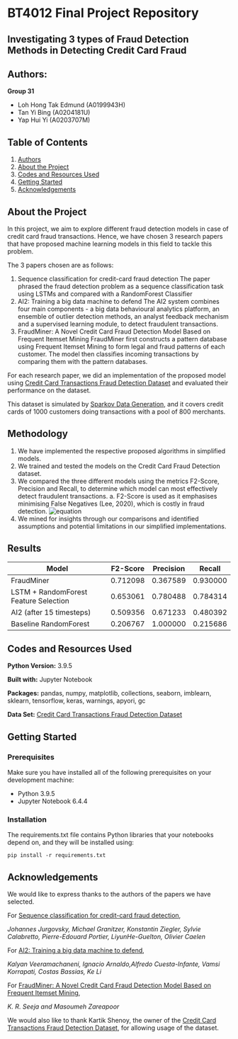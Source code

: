 # BT4012 Final Project Repository

## Investigating 3 types of Fraud Detection Methods in Detecting Credit Card Fraud

## Authors:

**Group 31**
- Loh Hong Tak Edmund (A0199943H)
- Tan Yi Bing (A0204181U)
- Yap Hui Yi (A0203707M)

## Table of Contents
1. [Authors](#authors)
2. [About the Project](#about-the-project)
3. [Codes and Resources Used](#codes-and-resources-used)
4. [Getting Started](#getting-started)
5. [Acknowledgements](#acknowledgements)

## About the Project

In this project, we aim to explore different fraud detection models in case of credit card fraud transactions. Hence, we have chosen 3 research papers that have proposed machine learning models in this field to tackle this problem.

The 3 papers chosen are as follows:
1. Sequence classification for credit-card fraud detection
    The paper phrased the fraud detection problem as a sequence classification task using LSTMs and compared with a RandomForest Classifier
2. AI2: Training a big data machine to defend
    The AI2 system combines four main components - a big data behavioural analytics platform, an ensemble of outlier detection methods, an analyst feedback mechanism and a supervised learning module, to detect fraudulent transactions.
3. FraudMiner: A Novel Credit Card Fraud Detection Model Based on Frequent Itemset Mining 
    FraudMiner first constructs a pattern database using Frequent Itemset Mining to form legal and fraud patterns of each customer. The model then classifies incoming transactions by comparing them with the pattern databases.
    
For each research paper, we did an implementation of the proposed model using [Credit Card Transactions Fraud Detection Dataset](https://www.kaggle.com/kartik2112/fraud-detection) and evaluated their performance on the dataset.

This dataset is simulated by [Sparkov Data Generation](https://github.com/namebrandon/Sparkov_Data_Generation), and it covers credit cards of 1000 customers doing transactions with a pool of 800 merchants.

## Methodology

1. We have implemented the respective proposed algorithms in simplified models. 
2. We trained and tested the models on the Credit Card Fraud Detection dataset. 
3. We compared the three different models using the metrics F2-Score, Precision and Recall, to determine which model can most effectively detect fraudulent transactions.
        a. F2-Score is used as it emphasises minimising False Negatives (Lee, 2020), which is costly in fraud detection. 
![equation](https://latex.codecogs.com/svg.image?\bg_white&space;F2&space;Score&space;=&space;\frac{(1&plus;2^{2})*Precision*Recall}{2^2&space;*&space;Precision&space;&plus;&space;Recall})
4. We mined for insights through our comparisons and identified assumptions and potential limitations in our simplified implementations.


## Results

| Model                                     | F2-Score      | Precision  | Recall     |
| -------------                             | ------------- | ---------- | ---------- | 
| FraudMiner                                | 0.712098      | 0.367589   | 0.930000   |
| LSTM + RandomForest Feature Selection     | 0.653061      | 0.780488   | 0.784314   |
| AI2 (after 15 timesteps)                  | 0.509356      | 0.671233   | 0.480392   |
| Baseline RandomForest                     | 0.206767      | 1.000000   | 0.215686   |


## Codes and Resources Used

**Python Version:** 3.9.5

**Built with:** Jupyter Notebook

**Packages:** pandas, numpy, matplotlib, collections, seaborn, imblearn, sklearn, tensorflow, keras, warnings, apyori, gc

**Data Set:** [Credit Card Transactions Fraud Detection Dataset](https://www.kaggle.com/kartik2112/fraud-detection)

## Getting Started

### Prerequisites

Make sure you have installed all of the following prerequisites on your development machine:
- Python 3.9.5
- Jupyter Notebook 6.4.4

### Installation

The requirements.txt file contains Python libraries that your notebooks depend on, and they will be installed using:

```pip install -r requirements.txt```


## Acknowledgements

We would like to express thanks to the authors of the papers we have selected. 

For [Sequence classification for credit-card fraud detection](https://doi.org/10.1016/j.eswa.2018.01.037),

  *Johannes Jurgovsky, Michael Granitzer, Konstantin Ziegler, Sylvie Calabretto, Pierre-Edouard Portier, LiyunHe-Guelton, Olivier Caelen* 

For [AI2: Training a big data machine to defend](https://doi.org/10.1109/BigDataSecurity-HPSC-IDS.2016.79),

  *Kalyan Veeramachaneni, Ignacio Arnaldo,Alfredo Cuesta-Infante, Vamsi Korrapati, Costas Bassias, Ke Li*

For [FraudMiner: A Novel Credit Card Fraud Detection Model Based on Frequent Itemset Mining](https://doi.org/10.1155/2014/252797),

  *K. R. Seeja and Masoumeh Zareapoor*

We would also like to thank Kartik Shenoy, the owner of the  [Credit Card Transactions Fraud Detection Dataset](https://www.kaggle.com/kartik2112/fraud-detection), for allowing usage of the dataset. 







